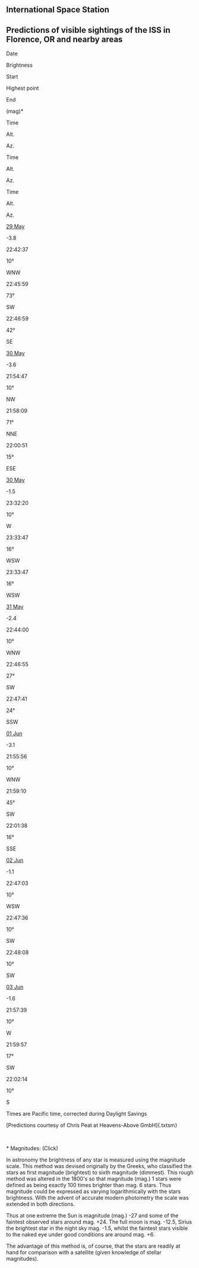 
International Space Station
---------------------------

Predictions of visible sightings of the ISS in Florence, OR and nearby areas
----------------------------------------------------------------------------

Date

Brightness

Start

Highest point

End

(mag)\*

Time

Alt.

Az.

Time

Alt.

Az.

Time

Alt.

Az.

[29
May](http://www.heavens-above.com/passdetails.aspx?lat=44&lng=-124&loc=Florence%2c+OR&alt=160&tz=PST&cul=en&satid=25544&mjd=58999.240268032&type=V "show pass details")

-3.8

22:42:37

10°

WNW

22:45:59

73°

SW

22:46:59

42°

SE

[30
May](http://www.heavens-above.com/passdetails.aspx?lat=44&lng=-124&loc=Florence%2c+OR&alt=160&tz=PST&cul=en&satid=25544&mjd=59000.2070548354&type=V "show pass details")

-3.6

21:54:47

10°

NW

21:58:09

71°

NNE

22:00:51

15°

ESE

[30
May](http://www.heavens-above.com/passdetails.aspx?lat=44&lng=-124&loc=Florence%2c+OR&alt=160&tz=PST&cul=en&satid=25544&mjd=59000.2734613007&type=V "show pass details")

-1.5

23:32:20

10°

W

23:33:47

16°

WSW

23:33:47

16°

WSW

[31
May](http://www.heavens-above.com/passdetails.aspx?lat=44&lng=-124&loc=Florence%2c+OR&alt=160&tz=PST&cul=en&satid=25544&mjd=59001.2409198473&type=V "show pass details")

-2.4

22:44:00

10°

WNW

22:46:55

27°

SW

22:47:41

24°

SSW

[01
Jun](http://www.heavens-above.com/passdetails.aspx?lat=44&lng=-124&loc=Florence%2c+OR&alt=160&tz=PST&cul=en&satid=25544&mjd=59002.2077652199&type=V "show pass details")

-3.1

21:55:56

10°

WNW

21:59:10

45°

SW

22:01:38

16°

SSE

[02
Jun](http://www.heavens-above.com/passdetails.aspx?lat=44&lng=-124&loc=Florence%2c+OR&alt=160&tz=PST&cul=en&satid=25544&mjd=59003.2413984306&type=V "show pass details")

-1.1

22:47:03

10°

WSW

22:47:36

10°

SW

22:48:08

10°

SW

[03
Jun](http://www.heavens-above.com/passdetails.aspx?lat=44&lng=-124&loc=Florence%2c+OR&alt=160&tz=PST&cul=en&satid=25544&mjd=59004.2083015009&type=V "show pass details")

-1.6

21:57:39

10°

W

21:59:57

17°

SW

22:02:14

10°

S

Times are Pacific time, corrected during Daylight Savings

[Predictions courtesy of Chris Peat at Heavens-Above GmbH]{.txtsm}

 

\* Magnitudes: (Click)

<div>

In astronomy the brightness of any star is measured using the magnitude
scale. This method was devised originally by the Greeks, who classified
the stars as first magnitude (brightest) to sixth magnitude (dimmest).
This rough method was altered in the 1800's so that magnitude (mag.) 1
stars were defined as being exactly 100 times brighter than mag. 6
stars. Thus magnitude could be expressed as varying logarithmically with
the stars brightness. With the advent of accurate modern photometry the
scale was extended in both directions.

Thus at one extreme the Sun is magnitude (mag.) -27 and some of the
faintest observed stars around mag. +24. The full moon is mag. -12.5,
Sirius the brightest star in the night sky mag. -1.5, whilst the
faintest stars visible to the naked eye under good conditions are around
mag. +6.

The advantage of this method is, of course, that the stars are readily
at hand for comparison with a satellite (given knowledge of stellar
magnitudes).

</div>



